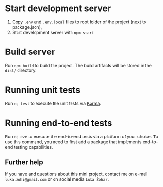 # Start development server

1. Copy `.env` and `.env.local` files to root folder of the project (next to package.json),
2. Start development server with `npm start`

# Build server

Run `npm build` to build the project. The build artifacts will be stored in the `dist/` directory.

# Running unit tests

Run `ng test` to execute the unit tests via [Karma](https://karma-runner.github.io).

# Running end-to-end tests

Run `ng e2e` to execute the end-to-end tests via a platform of your choice. To use this command, you need to first add a package that implements end-to-end testing capabilities.

## Further help

If you have and questions about this mini project, contact me on e-mail `luka.zohi@gmail.com` or on social media `Luka Žohar`.